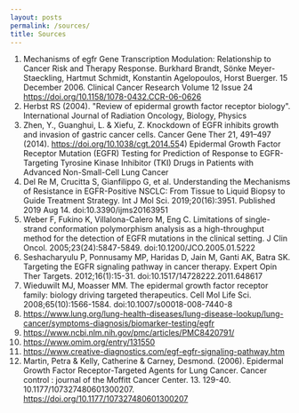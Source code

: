 ```yaml
---
layout: posts
permalink: /sources/
title: Sources
---
```


1) Mechanisms of egfr Gene Transcription Modulation: Relationship to Cancer Risk and Therapy Response. Burkhard Brandt, Sönke Meyer-Staeckling, Hartmut Schmidt, Konstantin Agelopoulos, Horst Buerger. 15 December 2006. Clinical Cancer Research Volume 12 Issue 24 
https://doi.org/10.1158/1078-0432.CCR-06-0626
2) Herbst RS (2004). "Review of epidermal growth factor receptor biology". International Journal of Radiation Oncology, Biology, Physics
3) Zhen, Y., Guanghui, L. & Xiefu, Z. Knockdown of EGFR inhibits growth and invasion of gastric cancer cells. Cancer Gene Ther 21, 491–497 (2014). https://doi.org/10.1038/cgt.2014.55
​​4) Epidermal Growth Factor Receptor Mutation (EGFR) Testing for Prediction of Response to EGFR-Targeting Tyrosine Kinase Inhibitor (TKI) Drugs in Patients with Advanced Non-Small-Cell Lung Cancer
5) Del Re M, Crucitta S, Gianfilippo G, et al. Understanding the Mechanisms of Resistance in EGFR-Positive NSCLC: From Tissue to Liquid Biopsy to Guide Treatment Strategy. Int J Mol Sci. 2019;20(16):3951. Published 2019 Aug 14. doi:10.3390/ijms20163951
6) Weber F, Fukino K, Villalona-Calero M, Eng C. Limitations of single-strand conformation polymorphism analysis as a high-throughput method for the detection of EGFR mutations in the clinical setting. J Clin Oncol. 2005;23(24):5847-5849. doi:10.1200/JCO.2005.01.5222
7) Seshacharyulu P, Ponnusamy MP, Haridas D, Jain M, Ganti AK, Batra SK. Targeting the EGFR signaling pathway in cancer therapy. Expert Opin Ther Targets. 2012;16(1):15-31. doi:10.1517/14728222.2011.648617
8) Wieduwilt MJ, Moasser MM. The epidermal growth factor receptor family: biology driving targeted therapeutics. Cell Mol Life Sci. 2008;65(10):1566-1584. doi:10.1007/s00018-008-7440-8
9) https://www.lung.org/lung-health-diseases/lung-disease-lookup/lung-cancer/symptoms-diagnosis/biomarker-testing/egfr
10) https://www.ncbi.nlm.nih.gov/pmc/articles/PMC8420791/
11) https://www.omim.org/entry/131550
12) https://www.creative-diagnostics.com/egf-egfr-signaling-pathway.htm
13) Martin, Petra & Kelly, Catherine & Carney, Desmond. (2006). Epidermal Growth Factor Receptor-Targeted Agents for Lung Cancer. Cancer control : journal of the Moffitt Cancer Center. 13. 129-40. 10.1177/107327480601300207. https://doi.org/10.1177/107327480601300207
